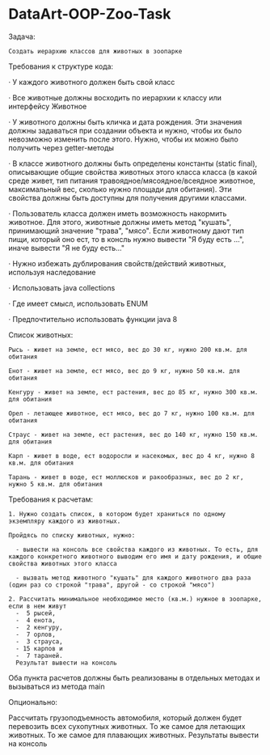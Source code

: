 # DataArt-OOP-Zoo-Task

Задача:

    Создать иерархию классов для животных в зоопарке

 

Требования к структуре кода:

·        У каждого животного должен быть свой класс

·        Все животные должны восходить по иерархии к классу или интерфейсу Животное

·        У животного должны быть кличка и дата рождения. Эти значения должны задаваться при создании объекта и нужно, чтобы их было невозможно изменить после этого. Нужно, чтобы их можно было получить через getter-методы

·        В классе животного должны быть определены константы (static final), описывающие общие свойства животных этого класса класса (в какой среде живет, тип питания травоядное/мясоядное/всеядное животное, максимальный вес, сколько нужно площади для обитания). Эти свойства должны быть доступны для получения другими классами.

·        Пользователь класса должен иметь возможность накормить животное. Для этого, животные должны иметь метод "кушать", принимающий значение "трава", "мясо". Если животному дают тип пищи, который оно ест, то в консль нужно вывести "Я буду есть ...", иначе вывести "Я не буду есть..."

·        Нужно избежать дублирования свойств/действий животных, используя наследование  

·        Использовать java collections

·        Где имеет смысл, использовать ENUM

·        Предпочтительно использовать функции java 8

Список животных:

    Рысь - живет на земле, ест мясо, вес до 30 кг, нужно 200 кв.м. для обитания

    Енот - живет на земле, ест мясо, вес до 9 кг, нужно 50 кв.м. для обитания

    Кенгуру - живет на земле, ест растения, вес до 85 кг, нужно 300 кв.м. для обитания

    Орел - летающее животное, ест мясо, вес до 7 кг, нужно 100 кв.м. для обитания

    Страус - живет на земле, ест растения, вес до 140 кг, нужно 150 кв.м. для обитания

    Карп - живет в воде, ест водоросли и насекомых, вес до 4 кг, нужно 8 кв.м. для обитания

    Тарань - живет в воде, ест моллюсков и ракообразных, вес до 2 кг, нужно 5 кв.м. для обитания

 

Требования к расчетам:

    1. Нужно создать список, в котором будет храниться по одному экземпляру каждого из животных.     

    Пройдясь по списку животных, нужно:

      - вывести на консоль все свойства каждого из животных. То есть, для каждого конкретного животного выводим его имя и дату рождения, и общие свойства животных этого класса

      - вызвать метод животного "кушать" для каждого животного два раза (один раз со строкой "трава", другой - со строкой "мясо") 

    2. Рассчитать минимальное необходимое место (кв.м.) нужное в зоопарке, если в нем живут 
      -  5 рысей, 
      -  4 енота, 
      -  2 кенгуру, 
      -  7 орлов, 
      -  3 страуса, 
      - 15 карпов и 
      -  7 тараней. 
      Результат вывести на консоль

Оба пункта расчетов должны быть реализованы в отдельных методах и вызываться из метода main

Опционально:

Рассчитать грузоподъемность автомобиля, который должен будет перевозить всех сухопутных животных. То же самое для летающих животных. То же самое для плавающих животных. Результаты вывести на консоль
